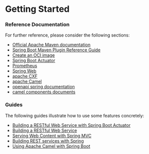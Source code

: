 # Getting Started

### Reference Documentation

For further reference, please consider the following sections:

* [Official Apache Maven documentation](https://maven.apache.org/guides/index.html)
* [Spring Boot Maven Plugin Reference Guide](https://docs.spring.io/spring-boot/docs/2.6.3/maven-plugin/reference/html/)
* [Create an OCI image](https://docs.spring.io/spring-boot/docs/2.6.3/maven-plugin/reference/html/#build-image)
* [Spring Boot Actuator](https://docs.spring.io/spring-boot/docs/2.6.3/reference/htmlsingle/#production-ready)
* [Prometheus](https://docs.spring.io/spring-boot/docs/2.6.3/reference/html/production-ready-features.html#production-ready-metrics-export-prometheus)
* [Spring Web](https://docs.spring.io/spring-boot/docs/2.6.3/reference/htmlsingle/#boot-features-developing-web-applications)
* [apache CXF](https://cxf.apache.org/)
* [apache Camel](https://camel.apache.org/)
* [openapi spring documentation](https://springdoc.org/)
* [camel components documents](https://people.apache.org/~dkulp/camel/components.html)
### Guides

The following guides illustrate how to use some features concretely:

* [Building a RESTful Web Service with Spring Boot Actuator](https://spring.io/guides/gs/actuator-service/)
* [Building a RESTful Web Service](https://spring.io/guides/gs/rest-service/)
* [Serving Web Content with Spring MVC](https://spring.io/guides/gs/serving-web-content/)
* [Building REST services with Spring](https://spring.io/guides/tutorials/bookmarks/)
* [Using Apache Camel with Spring Boot](https://camel.apache.org/camel-spring-boot/latest/spring-boot.html)

